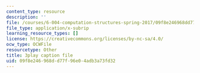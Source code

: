```yaml
---
content_type: resource
description: ''
file: /courses/6-004-computation-structures-spring-2017/09f8e246968dd77f96e04adb3a73fd32_m_G3z-C1C2g.srt
file_type: application/x-subrip
learning_resource_types: []
license: https://creativecommons.org/licenses/by-nc-sa/4.0/
ocw_type: OCWFile
resourcetype: Other
title: 3play caption file
uid: 09f8e246-968d-d77f-96e0-4adb3a73fd32
---
```

